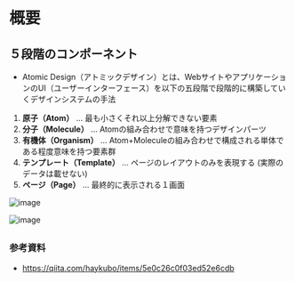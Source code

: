 # 概要
## ５段階のコンポーネント
* Atomic Design（アトミックデザイン）とは、WebサイトやアプリケーションのUI（ユーザーインターフェース）を以下の五段階で段階的に構築していくデザインシステムの手法
1. **原子（Atom）** ... 最も小さくそれ以上分解できない要素
2. **分子（Molecule）** ... Atomの組み合わせで意味を持つデザインパーツ
3. **有機体（Organism）** ... Atom+Moleculeの組み合わせで構成される単体である程度意味を持つ要素群
4. **テンプレート（Template）** ... ページのレイアウトのみを表現する (実際のデータは載せない)
5. **ページ（Page）** ... 最終的に表示される１画面

![image](https://github.com/user-attachments/assets/a3ae9aaa-8cc6-4f70-b6ba-3d0d6669f758)

![image](https://github.com/user-attachments/assets/f75b9815-5499-4230-9eef-a15ab3e7df76)

## 



### 参考資料
* https://qiita.com/haykubo/items/5e0c26c0f03ed52e6cdb
